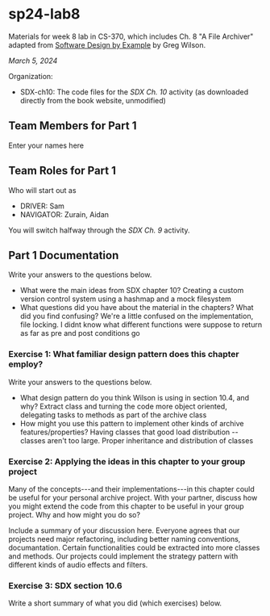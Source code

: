 # sp24-lab8
Materials for week 8 lab in CS-370, which includes Ch. 8 "A File Archiver" adapted from [Software Design by Example](https://third-bit.com/sdxpy/) by Greg Wilson.

_March 5, 2024_

Organization:
* SDX-ch10: The code files for the _SDX Ch. 10_ activity (as downloaded directly from the book website, unmodified) 

## Team Members for Part 1
Enter your names here

## Team Roles for Part 1
Who will start out as
* DRIVER: Sam
* NAVIGATOR: Zurain, Aidan

You will switch halfway through the _SDX Ch. 9_ activity.

## Part 1 Documentation

Write your answers to the questions below.

* What were the main ideas from SDX chapter 10?
Creating a custom version control system using a hashmap and a mock filesystem
* What questions did you have about the material in the chapters? What did you find confusing?
We're a little confused on the implementation, file locking. I didnt know what different functions were suppose to return as far as pre and post conditions go


### Exercise 1: What familiar design pattern does this chapter employ?

Write your answers to the questions below.

* What design pattern do you think Wilson is using in section 10.4, and why?
Extract class and turning the code more object oriented, delegating tasks to methods as part of the archive class
* How might you use this pattern to implement other kinds of archive features/properties?
Having classes that good load distribution -- classes aren't too large. Proper inheritance and distribution of classes

### Exercise 2: Applying the ideas in this chapter to your group project

Many of the concepts---and their implementations---in this chapter could be useful for your personal archive project. With your partner, discuss how you might extend the code from this chapter to be useful in your group project. Why and how might you do so?

Include a summary of your discussion here.
Everyone agrees that our projects need major refactoring, including better naming conventions, documantation. Certain functionalities could be extracted into more classes and methods. Our projects could implement the strategy pattern with different kinds of audio effects and filters. 

### Exercise 3: SDX section 10.6

Write a short summary of what you did (which exercises) below.
